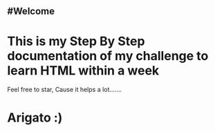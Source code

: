 #Welcome
---
# This is my Step By Step documentation of my challenge to learn HTML within a week
Feel free to star, Cause it helps a lot.......
  
# Arigato :)
